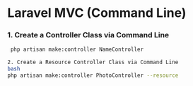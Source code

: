 # Laravel MVC (Command Line)

### 1. **Create a Controller Class via Command Line**
```bash
 php artisan make:controller NameController

2. Create a Resource Controller Class via Command Line
bash
php artisan make:controller PhotoController --resource


